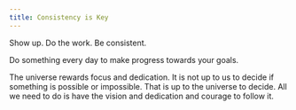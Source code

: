```yaml
---
title: Consistency is Key
---
```


Show up. Do the work. Be consistent.

Do something every day to make progress towards your goals.

The universe rewards focus and dedication. It is not up to us to decide if something is possible or impossible. That is up to the universe to decide. All we need to do is have the vision and dedication and courage to follow it.

